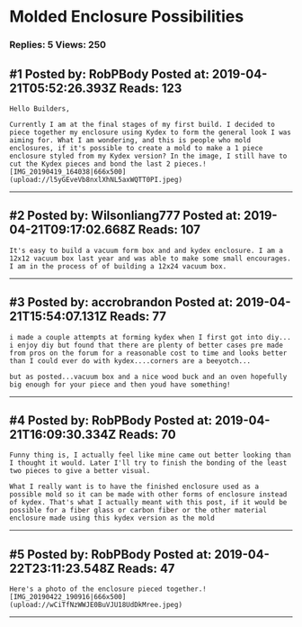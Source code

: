 # Molded Enclosure Possibilities

### Replies: 5 Views: 250

## \#1 Posted by: RobPBody Posted at: 2019-04-21T05:52:26.393Z Reads: 123

```
Hello Builders,

Currently I am at the final stages of my first build. I decided to piece together my enclosure using Kydex to form the general look I was aiming for. What I am wondering, and this is people who mold enclosures, if it's possible to create a mold to make a 1 piece enclosure styled from my Kydex version? In the image, I still have to cut the Kydex pieces and bond the last 2 pieces.![IMG_20190419_164038|666x500](upload://l5yGEveVb8nxlXhNL5axWQTT0PI.jpeg)
```

---
## \#2 Posted by: Wilsonliang777 Posted at: 2019-04-21T09:17:02.668Z Reads: 107

```
It's easy to build a vacuum form box and and kydex enclosure. I am a 12x12 vacuum box last year and was able to make some small encourages.   I am in the process of of building a 12x24 vacuum box.
```

---
## \#3 Posted by: accrobrandon Posted at: 2019-04-21T15:54:07.131Z Reads: 77

```
i made a couple attempts at forming kydex when I first got into diy... i enjoy diy but found that there are plenty of better cases pre made from pros on the forum for a reasonable cost to time and looks better than I could ever do with kydex....corners are a beeyotch...

but as posted...vacuum box and a nice wood buck and an oven hopefully big enough for your piece and then youd have something!
```

---
## \#4 Posted by: RobPBody Posted at: 2019-04-21T16:09:30.334Z Reads: 70

```
Funny thing is, I actually feel like mine came out better looking than I thought it would. Later I'll try to finish the bonding of the least two pieces to give a better visual. 

What I really want is to have the finished enclosure used as a possible mold so it can be made with other forms of enclosure instead of kydex. That's what I actually meant with this post, if it would be possible for a fiber glass or carbon fiber or the other material enclosure made using this kydex version as the mold
```

---
## \#5 Posted by: RobPBody Posted at: 2019-04-22T23:11:23.548Z Reads: 47

```
Here's a photo of the enclosure pieced together.![IMG_20190422_190916|666x500](upload://wCiTfNzWWJE0BuVJU18UdDkMree.jpeg)
```

---
